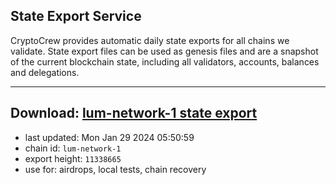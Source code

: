 ## State Export Service
CryptoCrew provides automatic daily state exports for all chains we validate. State export files can be used as genesis files and are a snapshot of the current blockchain state, including all validators, accounts, balances and delegations.

---
**Download: [lum-network-1 state export](https://dl.ccvalidators.com/SERVICE/lumnetwork/lum-network-1_export_11338665.json)**
---

- last updated: Mon Jan 29 2024 05:50:59
- chain id: `lum-network-1`
- export height: `11338665`
- use for: airdrops, local tests, chain recovery
